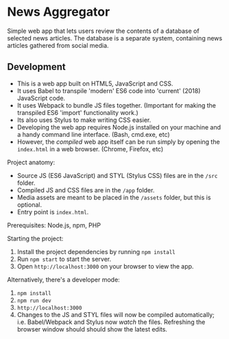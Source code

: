 # News Aggregator

Simple web app that lets users review the contents of a database of selected
news articles. The database is a separate system, containing news articles
gathered from social media.

## Development

- This is a web app built on HTML5, JavaScript and CSS.
- It uses Babel to transpile 'modern' ES6 code into 'current' (2018) JavaScript code.
- It uses Webpack to bundle JS files together. (Important for making the transpiled ES6 'import' functionality work.)
- Its also uses Stylus to make writing CSS easier.
- Developing the web app requires Node.js installed on your machine and a handy command line interface. (Bash, cmd.exe, etc)
- However, the _compiled_ web app itself can be run simply by opening the `index.html` in a web browser. (Chrome, Firefox, etc)

Project anatomy:

- Source JS (ES6 JavaScript) and STYL (Stylus CSS) files are in the `/src` folder.
- Compiled JS and CSS files are in the `/app` folder.
- Media assets are meant to be placed in the `/assets` folder, but this is optional.
- Entry point is `index.html`.

Prerequisites: Node.js, npm, PHP

Starting the project:

1. Install the project dependencies by running `npm install`
2. Run `npm start` to start the server.
3. Open `http://localhost:3000` on your browser to view the app.

Alternatively, there's a developer mode:

1. `npm install`
2. `npm run dev`
3. `http://localhost:3000`
4. Changes to the JS and STYL files will now be compiled automatically; i.e. Babel/Webpack and Stylus now _watch_ the files. Refreshing the browser window should should show the latest edits.
